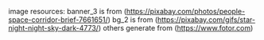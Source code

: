 image resources:
  banner_3 is from (https://pixabay.com/photos/people-space-corridor-brief-7661651/)
  bg_2 is from (https://pixabay.com/gifs/star-night-night-sky-dark-4773/)
  others generate from (https://www.fotor.com)
